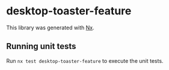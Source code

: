 # desktop-toaster-feature

This library was generated with [Nx](https://nx.dev).

## Running unit tests

Run `nx test desktop-toaster-feature` to execute the unit tests.

